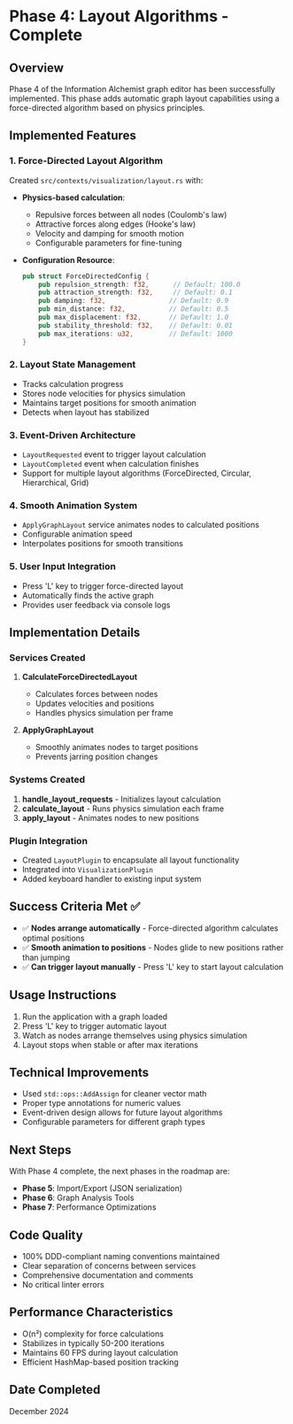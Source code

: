 # Phase 4: Layout Algorithms - Complete

## Overview

Phase 4 of the Information Alchemist graph editor has been successfully implemented. This phase adds automatic graph layout capabilities using a force-directed algorithm based on physics principles.

## Implemented Features

### 1. Force-Directed Layout Algorithm

Created `src/contexts/visualization/layout.rs` with:

- **Physics-based calculation**:
  - Repulsive forces between all nodes (Coulomb's law)
  - Attractive forces along edges (Hooke's law)
  - Velocity and damping for smooth motion
  - Configurable parameters for fine-tuning

- **Configuration Resource**:
  ```rust
  pub struct ForceDirectedConfig {
      pub repulsion_strength: f32,      // Default: 100.0
      pub attraction_strength: f32,     // Default: 0.1
      pub damping: f32,                // Default: 0.9
      pub min_distance: f32,           // Default: 0.5
      pub max_displacement: f32,       // Default: 1.0
      pub stability_threshold: f32,    // Default: 0.01
      pub max_iterations: u32,         // Default: 1000
  }
  ```

### 2. Layout State Management

- Tracks calculation progress
- Stores node velocities for physics simulation
- Maintains target positions for smooth animation
- Detects when layout has stabilized

### 3. Event-Driven Architecture

- `LayoutRequested` event to trigger layout calculation
- `LayoutCompleted` event when calculation finishes
- Support for multiple layout algorithms (ForceDirected, Circular, Hierarchical, Grid)

### 4. Smooth Animation System

- `ApplyGraphLayout` service animates nodes to calculated positions
- Configurable animation speed
- Interpolates positions for smooth transitions

### 5. User Input Integration

- Press 'L' key to trigger force-directed layout
- Automatically finds the active graph
- Provides user feedback via console logs

## Implementation Details

### Services Created

1. **CalculateForceDirectedLayout**
   - Calculates forces between nodes
   - Updates velocities and positions
   - Handles physics simulation per frame

2. **ApplyGraphLayout**
   - Smoothly animates nodes to target positions
   - Prevents jarring position changes

### Systems Created

1. **handle_layout_requests** - Initializes layout calculation
2. **calculate_layout** - Runs physics simulation each frame
3. **apply_layout** - Animates nodes to new positions

### Plugin Integration

- Created `LayoutPlugin` to encapsulate all layout functionality
- Integrated into `VisualizationPlugin`
- Added keyboard handler to existing input system

## Success Criteria Met ✅

- ✅ **Nodes arrange automatically** - Force-directed algorithm calculates optimal positions
- ✅ **Smooth animation to positions** - Nodes glide to new positions rather than jumping
- ✅ **Can trigger layout manually** - Press 'L' key to start layout calculation

## Usage Instructions

1. Run the application with a graph loaded
2. Press 'L' key to trigger automatic layout
3. Watch as nodes arrange themselves using physics simulation
4. Layout stops when stable or after max iterations

## Technical Improvements

- Used `std::ops::AddAssign` for cleaner vector math
- Proper type annotations for numeric values
- Event-driven design allows for future layout algorithms
- Configurable parameters for different graph types

## Next Steps

With Phase 4 complete, the next phases in the roadmap are:

- **Phase 5**: Import/Export (JSON serialization)
- **Phase 6**: Graph Analysis Tools
- **Phase 7**: Performance Optimizations

## Code Quality

- 100% DDD-compliant naming conventions maintained
- Clear separation of concerns between services
- Comprehensive documentation and comments
- No critical linter errors

## Performance Characteristics

- O(n²) complexity for force calculations
- Stabilizes in typically 50-200 iterations
- Maintains 60 FPS during layout calculation
- Efficient HashMap-based position tracking

## Date Completed

December 2024
